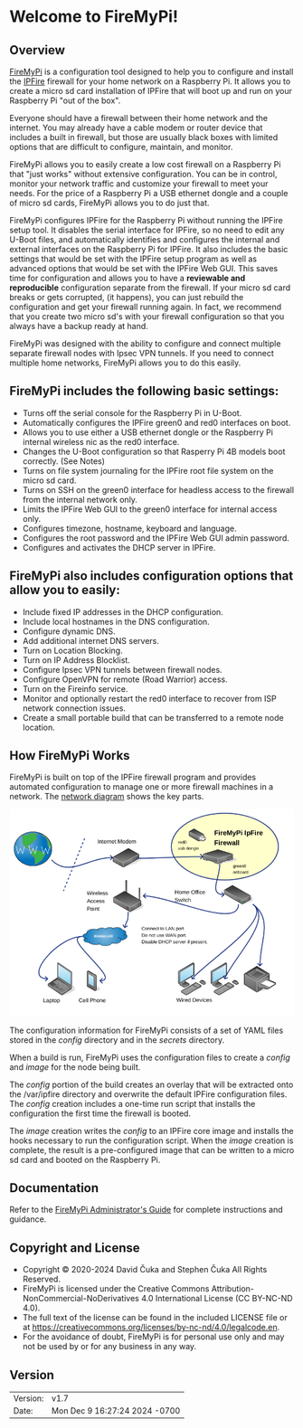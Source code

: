 # Welcome to FireMyPi!

## Overview
[FireMyPi](https://github.com/FireMyPi) is a configuration tool designed to help you to configure and install the [IPFire](https://www.ipfire.org) firewall for your home network on a Raspberry Pi.  It allows you to create a micro sd card installation of IPFire that will boot up and run on your Raspberry Pi "out of the box".

Everyone should have a firewall between their home network and the internet.  You may already have a cable modem or router device that includes a built in firewall, but those are usually black boxes with limited options that are difficult to configure, maintain, and monitor.

FireMyPi allows you to easily create a low cost firewall on a Raspberry Pi that "just works" without extensive configuration.  You can be in control, monitor your network traffic and customize your firewall to meet your needs.  For the price of a Raspberry Pi a USB ethernet dongle and a couple of micro sd cards, FireMyPi allows you to do just that.

FireMyPi configures IPFire for the Raspberry Pi without running the IPFire setup tool.  It disables the serial interface for IPFire, so no need to edit any U-Boot files, and automatically identifies and configures the internal and external interfaces on the Raspberry Pi for IPFire.  It also includes the basic settings that would be set with the IPFire setup program as well as advanced options that would be set with the IPFire Web GUI.  This saves time for configuration and allows you to have a **reviewable and reproducible** configuration separate from the firewall.  If your micro sd card breaks or gets corrupted, (it happens), you can just rebuild the configuration and get your firewall running again.  In fact, we recommend that you create two micro sd's with your firewall configuration so that you always have a backup ready at hand.

FireMyPi was designed with the ability to configure and connect multiple separate firewall nodes with Ipsec VPN tunnels.  If you need to connect multiple home networks, FireMyPi allows you to do this easily.

## FireMyPi includes the following basic settings:

- Turns off the serial console for the Raspberry Pi in U-Boot.
- Automatically configures the IPFire green0 and red0 interfaces on boot.
- Allows you to use either a USB ethernet dongle or the Raspberry Pi
  internal wireless nic as the red0 interface.
- Changes the U-Boot configuration so that Rasperry Pi 4B
  models boot correctly. (See Notes)
- Turns on file system journaling for the IPFire root file system on the
  micro sd card.
- Turns on SSH on the green0 interface for headless access to the firewall
  from the internal network only.
- Limits the IPFire Web GUI to the green0 interface for internal access only.
- Configures timezone, hostname, keyboard and language.
- Configures the root password and the IPFire Web GUI admin password.
- Configures and activates the DHCP server in IPFire.


## FireMyPi also includes configuration options that allow you to easily:

- Include fixed IP addresses in the DHCP configuration.
- Include local hostnames in the DNS configuration.
- Configure dynamic DNS.
- Add additional internet DNS servers.
- Turn on Location Blocking.
- Turn on IP Address Blocklist.
- Configure Ipsec VPN tunnels between firewall nodes.
- Configure OpenVPN for remote (Road Warrior) access.
- Turn on the Fireinfo service.
- Monitor and optionally restart the red0 interface to
  recover from ISP network connection issues.
- Create a small portable build that can be transferred to
  a remote node location.


## How FireMyPi Works

FireMyPi is built on top of the IPFire firewall program and provides automated configuration to manage one or more firewall machines in a network.  The [network diagram](doc/fmp-network-diagram.png) shows the key parts.

![](doc/fmp-network-diagram.png)

The configuration information for FireMyPi consists of a set of YAML files stored in the *config* directory and in the *secrets* directory.

When a build is run, FireMyPi uses the configuration files to create a *config* and *image* for the node being built.

The *config* portion of the build creates an overlay that will be extracted onto the /var/ipfire directory and overwrite the default IPFire configuration files.  The *config* creation includes a one-time run script that installs the configuration the first time the firewall is booted.

The *image* creation writes the *config* to an IPFire core image and installs the hooks necessary to run the configuration script.  When the *image* creation is complete, the result is a pre-configured image that can be written to a micro sd card and booted on the Raspberry Pi.

## Documentation
Refer to the [FireMyPi Administrator's Guide](doc/fmp-admin-guide.html) for complete instructions and guidance.

## Copyright and License
* Copyright © 2020-2024 David Čuka and Stephen Čuka All Rights Reserved.
* FireMyPi is licensed under the Creative Commons Attribution-NonCommercial-NoDerivatives 4.0 International License (CC BY-NC-ND 4.0).
* The full text of the license can be found in the included LICENSE file or at https://creativecommons.org/licenses/by-nc-nd/4.0/legalcode.en.
* For the avoidance of doubt, FireMyPi is for personal use only and may not be used by or for any business in any way.

## Version
|          |       |
| -------- |:----- |
|Version:  |v1.7|
|Date:     |Mon Dec 9 16:27:24 2024 -0700  |
